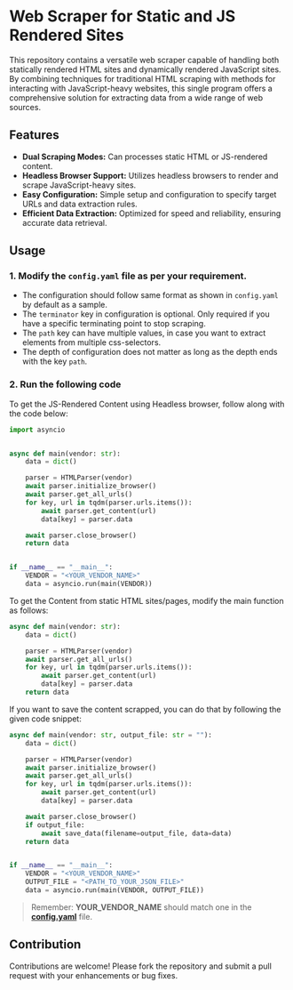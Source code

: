 # Web Scraper for Static and JS Rendered Sites

This repository contains a versatile web scraper capable of handling both statically rendered HTML sites and dynamically rendered JavaScript sites. By combining techniques for traditional HTML scraping with methods for interacting with JavaScript-heavy websites, this single program offers a comprehensive solution for extracting data from a wide range of web sources.

## Features

- **Dual Scraping Modes:** Can processes static HTML or JS-rendered content.
- **Headless Browser Support:** Utilizes headless browsers to render and scrape JavaScript-heavy sites.
- **Easy Configuration:** Simple setup and configuration to specify target URLs and data extraction rules.
- **Efficient Data Extraction:** Optimized for speed and reliability, ensuring accurate data retrieval.
<!-- Extensive Logging: Provides detailed logs for monitoring scraping activities and troubleshooting. -->

## Usage

### 1. Modify the `config.yaml` file as per your requirement.

- The configuration should follow same format as shown in `config.yaml` by default as a sample.
- The `terminator` key in configuration is optional. Only required if you have a specific terminating point to stop scraping.
- The `path` key can have multiple values, in case you want to extract elements from multiple css-selectors.
- The depth of configuration does not matter as long as the depth ends with the key `path`.

### 2. Run the following code

To get the JS-Rendered Content using Headless browser, follow along with the code below:

```python
import asyncio


async def main(vendor: str):
    data = dict()

    parser = HTMLParser(vendor)
    await parser.initialize_browser()
    await parser.get_all_urls()
    for key, url in tqdm(parser.urls.items()):
        await parser.get_content(url)
        data[key] = parser.data

    await parser.close_browser()
    return data


if __name__ == "__main__":
    VENDOR = "<YOUR_VENDOR_NAME>"
    data = asyncio.run(main(VENDOR))
```

To get the Content from static HTML sites/pages, modify the main function as follows:

```python
async def main(vendor: str):
    data = dict()

    parser = HTMLParser(vendor)
    await parser.get_all_urls()
    for key, url in tqdm(parser.urls.items()):
        await parser.get_content(url)
        data[key] = parser.data
    return data
```

If you want to save the content scrapped, you can do that by following the given code snippet:

```python
async def main(vendor: str, output_file: str = ""):
    data = dict()

    parser = HTMLParser(vendor)
    await parser.initialize_browser()
    await parser.get_all_urls()
    for key, url in tqdm(parser.urls.items()):
        await parser.get_content(url)
        data[key] = parser.data

    await parser.close_browser()
    if output_file:
        await save_data(filename=output_file, data=data)
    return data


if __name__ == "__main__":
    VENDOR = "<YOUR_VENDOR_NAME>"
    OUTPUT_FILE = "<PATH_TO_YOUR_JSON_FILE>"
    data = asyncio.run(main(VENDOR, OUTPUT_FILE))
```

> Remember: **YOUR_VENDOR_NAME** should match one in the **[config.yaml](https://github.com/ghimiresunil/Versatile-Web-Scraper/blob/main/config.yaml)** file.


## Contribution

Contributions are welcome! Please fork the repository and submit a pull request with your enhancements or bug fixes.
